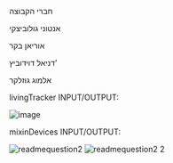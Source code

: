 חברי הקבוצה


אנטוני גולוביצקי

אוריאן בקר

דניאל דוידוביץ'

אלמוג גוזלקר

livingTracker INPUT/OUTPUT:


![image](https://github.com/user-attachments/assets/a625d155-a0cd-40c1-afce-21c828ff02a9)




mixinDevices INPUT/OUTPUT:


![readmequestion2](https://github.com/user-attachments/assets/7701abad-792b-4c73-ad0e-6b4859acd4a5)
![readmequestion2 2](https://github.com/user-attachments/assets/0668db8f-d3b3-420c-b189-7ae2ad279b72)
